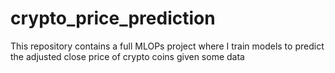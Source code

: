 # crypto_price_prediction
This repository contains a full MLOPs project where I train models to predict the adjusted close price of crypto coins given some data
